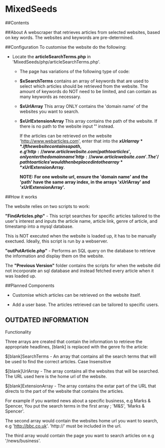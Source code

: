 # MixedSeeds

##Contents



##About
A webscraper that retrieves articles from selected websites, based on key words. The websites and keywords are pre-determined.

##Configuration
To customise the website do the following:

* Locate the **articleSearchTerms.php** in 'MixedSeeds/php/articleSearchTerms.php'.  

  * The page has variations of the following type of code:
  
  *  **$xSearchTerms** contains an array of keywords that are used to select which articles should be retrieved from the website.
                    The amount of keywords do NOT need to be limited, and can contain as many keywords as necessary.
                    
  *  **$xUrlArray**     This array ONLY contains the 'domain name' of the websites you want to search.

  
  *  **$xUrlExtensionArray** This array contains the path of the website. If there is no path to the website input **''** instead. 
  
      If the articles can be retrieved on the website 'http://www.webarticles.com', enter that into the **$xUrlarray**. 
     If the website contains a path, e.g 'http://www.articlewebsite.com/pathtoarticles', only enter the domain name  'http://www.articlewebsite.com'.
     The '/pathtoarticles' would then be placed into the array **$xUrlExtensionArray**.
  
      **NOTE: For one website url, ensure the 'domain name' and the 'path' have the same array index, in the arrays 'xUrlArray' and                       'xUrlExtensionArray'.** 

##How it works

The website relies on two scripts to work:

**"FindArticles.php"** - This script searches for specific articles tailored to the user's interest and inputs the article name, article link, genre of article, and timestamp into a mysql database. 

This is NOT executed when the website is loaded up, it has to be manually exectued. Ideally, this script is run by a webserver.

**"outPutArticle.php"** - Performs an SQL query on the database to retrieve the information and display them on the website.

The **"Previous Version"** folder contains the scripts for when the website did not incorporate an sql database and instead fetched every article when it was loaded up.


##Planned Components 
* Customise which articles can be retrieved on the website itself.

* Add a user base. The articles retrieved can be tailored to specific users.




## OUTDATED INFORMATION
Functionality

Three arrays are created that contain the information to retrieve the appropriate headlines, [blank] is replaced with the genre fo the article:

$[blank]SearchTerms - An array that contains all the search terms that will be used to find the correct articles. Case Insensitive

$[blank]UrlArray - The array contains all the websites that will be searched. The URL used here is the home url of the website.

$[blank]ExtensionArray - The array contains the extar part of the URL that directs to the part of the website that contains the articles.

For example if you wanted news about a specific business, e.g Marks & Spencer, You put the search terms in the first array ; 'M&S', 'Marks & Spencer'.

The second array would contain the websites home url you want to search, e.g 'http://bbc.co.uk'. 'http://' must be included in the url.

The third array would contain the page you want to search articles on e.g '/news/business'.
